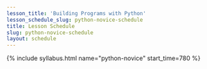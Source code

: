 ```yaml
---
lesson_title: 'Building Programs with Python'
lesson_schedule_slug: python-novice-schedule
title: Lesson Schedule
slug: python-novice-schedule
layout: schedule
---
```

{% include syllabus.html  name="python-novice" start_time=780 %}